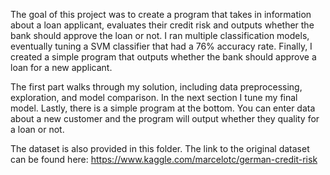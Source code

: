 The goal of this project was to create a program that takes in information about a loan applicant, evaluates their credit risk and outputs whether the bank should approve the loan or not. I ran multiple classification models, eventually tuning a SVM classifier that had a 76% accuracy rate. Finally, I created a simple program that outputs whether the bank should approve a loan for a new applicant. 

The first part walks through my solution, including data preprocessing, exploration, and model comparison. In the next section I tune my final model. Lastly, there is a simple program at the bottom. You can enter data about a new customer and the program will output whether they quality for a loan or not. 

The dataset is also provided in this folder. The link to the original dataset can be found here: https://www.kaggle.com/marcelotc/german-credit-risk
